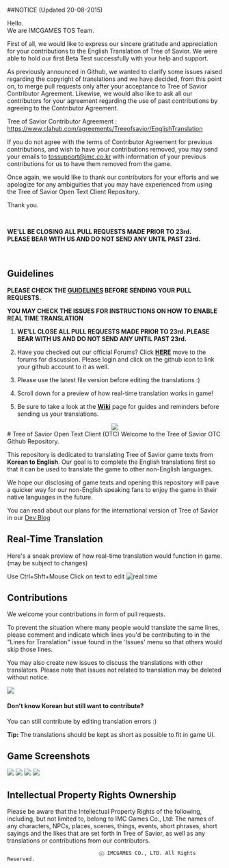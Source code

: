 ##NOTICE (Updated 20-08-2015)

Hello. 
<br>We are IMCGAMES TOS Team. 

First of all, we would like to express our sincere gratitude and appreciation for your contributions to the English Translation of Tree of Savior. We were able to hold our first Beta Test successfully with your help and support. 

As previously announced in Github, we wanted to clarify some issues raised regarding the copyright of translations and we have decided, from this point on, to merge pull requests only after your acceptance to Tree of Savior Contributor Agreement.
Likewise, we would also like to ask all our contributors for your agreement regarding the use of past contributions by agreeing to the Contributor Agreement.

Tree of Savior Contributor Agreement :
https://www.clahub.com/agreements/Treeofsavior/EnglishTranslation

If you do not agree with the terms of Contributor Agreement for previous contributions, and wish to have your contributions removed, you may send your emails to tossupport@imc.co.kr with information of your previous contributions for us to have them removed from the game.

Once again, we would like to thank our contributors for your efforts and we apologize for any ambiguities that you may have experienced from using the Tree of Savior Open Text Client Repository. 


Thank you.

<br>

**WE'LL BE CLOSING ALL PULL REQUESTS MADE PRIOR TO 23rd. <br>
PLEASE BEAR WITH US AND DO NOT SEND ANY UNTIL PAST 23rd.**

<br>

## Guidelines

**PLEASE CHECK THE [GUIDELINES](https://github.com/Treeofsavior/EnglishTranslation/wiki/Guidelines) BEFORE SENDING YOUR PULL REQUESTS.**

**YOU MAY CHECK THE ISSUES FOR INSTRUCTIONS ON HOW TO ENABLE REAL TIME TRANSLATION**

1. **WE'LL CLOSE ALL PULL REQUESTS MADE PRIOR TO 23rd. PLEASE BEAR WITH US AND DO NOT SEND ANY UNTIL PAST 23rd.**

2. Have you checked out our official Forums? Click [**HERE**](https://forum.treeofsavior.com/) move to the forums for discussion. Please login and click on the github icon to link your github account to it as well.

3. Please use the latest file version before editing the translations :)

4. Scroll down for a preview of how real-time translation works in game! 

5. Be sure to take a look at the [**Wiki**](https://github.com/Treeofsavior/EnglishTranslation/wiki) page for guides and reminders before sending us your translations.


<center><img src="https://fbcdn-sphotos-g-a.akamaihd.net/hphotos-ak-xap1/v/t1.0-9/969383_419497041509849_21485321_n.jpg?oh=4f5a38d7c9f8c311b803b4adb80a0a28&oe=56347E65&__gda__=1444560791_5463c6dc462165446fcead1c56bef11d"/></center>
# Tree of Savior Open Text Client (OTC)   
Welcome to the Tree of Savior OTC Github Repository.

This repository is dedicated to translating Tree of Savior game texts from **Korean to English**. Our goal is to complete the English translations first so that it can be used to translate the game to other non-English languages. 

We hope our disclosing of game texts and opening this repository will pave a quicker way for our non-English speaking fans to enjoy the game in their native languages in the future. 

You can read about our plans for the international version of Tree of Savior in our [Dev Blog](http://blog.treeofsavior.com/en/)


## Real-Time Translation
Here's a sneak preview of how real-time translation would function in game. (may be subject to changes)

Use Ctrl+Shft+Mouse Click on text to edit
![real time](http://blog.treeofsavior.com/en/wp-content/uploads/sites/4/2015/04/sample4.gif)

## Contributions

We welcome your contributions in form of pull requests. 

To prevent the situation where many people would translate the same lines, please comment and indicate which lines you'd be contributing to in the "Lines for Translation" issue found in the 'Issues' menu so that others would skip those lines.

You may also create new issues to discuss the translations with other translators. Please note that issues not related to translation may be deleted without notice. 


<img src="https://lh4.googleusercontent.com/YGwDvBpboqxwxWIEibS85PHXcV-wnPQvMMLQC17m3wY=w1028-h478-no"/>

#### Don't know Korean but still want to contribute?  

You can still contribute by editing translation errors :)

**Tip:** The translations should be kept as short as possible to fit in game UI. 


## Game Screenshots
<img src="http://blog.treeofsavior.com/en/wp-content/uploads/sites/4/2015/03/2-1024x594.jpg"/>
<img src="http://blog.treeofsavior.com/en/wp-content/uploads/sites/4/2015/03/1-1024x595.jpg"/>
<img src="http://blog.treeofsavior.com/en/wp-content/uploads/sites/4/2015/03/screenshot_20150319_00015-1024x578.jpg"/>
<img src="http://blog.treeofsavior.com/en/wp-content/uploads/sites/4/2015/03/screenshot_20150319_00014-1024x578.jpg"/>


## Intellectual Property Rights Ownership
Please be aware that the Intellectual Property Rights of the following, including, but not limited to, belong to IMC Games Co., Ltd: The names of any characters, NPCs, places, scenes, things, events, short phrases, short sayings and the likes that are set forth in Tree of Savior, as well as any translations or contributions from our contributors.

                                  ⓒ IMCGAMES CO., LTD. All Rights Reserved.
